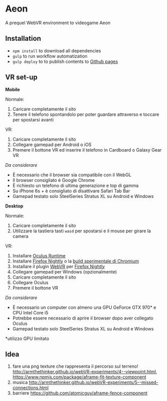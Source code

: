 # Aeon

A prequel WebVR environment to videogame Aeon

## Installation

- `npm install` to download all dependencies
- `gulp` to run workflow automatization
- `gulp deploy` to to publish contents to [Github pages](https://pages.github.com/)

## VR set-up

**Mobile**

Normale:

1. Caricare completamente il sito
2. Tenere il telefono spontandolo per poter guardare attraverso e toccare per spostarsi avanti

VR:

1. Caricare completamente il sito
2. Collegare gamepad per Android o iOS
2. Premere il bottone VR ed inserire il telefono in Cardboard o Galaxy Gear VR

*Da considerare*

- È necessario che il browser sia compatibile con il WebGL
- Il browser consigliato è Google Chrome
- È richiesto un telefono di ultima generazione e top di gamma
- Su iPhone 6s + è consigliato di disattivare Safari Tab Bar
- Gamepad testato solo SteelSeries Stratus XL su Android e Windows

**Desktop**

Normale:

1. Caricare completamente il sito
2. Utilizzare la tastiera tasti `wasd` per spostarsi e il mouse per girare la camera

VR:

1. Installare [Oculus Runtime](https://www.oculus.com/en-us/setup/)
2. Installare [Firefox Nightly](https://nightly.mozilla.org/) o la [build sperimentale di Chromium](https://drive.google.com/folderview?id=0BzudLt22BqGRbW9WTHMtOWMzNjQ&usp=sharing#list)
3. Installare il plugin [WebVR](https://addons.mozilla.org/en-US/firefox/addon/mozilla-webvr-enabler/) per [Firefox Nightly](https://nightly.mozilla.org/)
4. Collegare gamepad per Windows (opzionalmente)
4. Caricare completamente il sito
5. Collegare Oculus
6. Premere il bottone VR

*Da considerare*

- È necessario un computer con almeno una GPU GeForce GTX 970* e CPU Intel Core i5
- Potrebbe essere necessario di aprire il browser dopo aver collegato Oculus
- Gamepad testato solo SteelSeries Stratus XL su Android e Windows

*utilizzo GPU limitato

## Idea

1. fare una png texture che rappresenta il percorso sul terreno! http://armthethinker.github.io/webVR-experiments/4--viewpoint.html, https://www.npmjs.com/package/aframe-fit-texture-component
2. musica http://armthethinker.github.io/webVR-experiments/5--missed-connections.html
3. barriere https://github.com/atomicguy/aframe-fence-component
